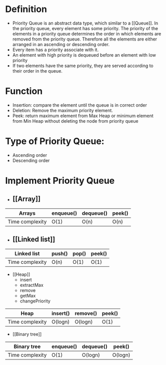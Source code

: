 # Definition
- Priority Queue is an abstract data type, which similar to a [[Queue]]. In the priority queue, every element has some priority. The priority of the elements in a priority queue determines the order in which elements are removed from the priority queue. Therefore all the elements are either arranged in an ascending or descending order.
- Every item has a priority associate with it.
- An element with high priority is dequeued before an element with low priority
- If two elements have the same priority, they are served according to their order in the queue.
# Function
- Insertion: compare the element until the queue is in correct order
- Deletion: Remove the maximum priority element.
- Peek: return maximum element from Max Heap or minimum element from Min Heap without deleting the node from priority queue
# Type of Priority Queue:
- Ascending order
- Descending order
# Implement Priority Queue
- ## [[Array]]
Arrays | enqueue() | dequeue() | peek()
------------ | ------------| ------------| ------------
Time complexity | O(1) | O(n) | O(n)
- ## [[Linked list]]
Linked list | push() | pop() | peek()
------------ | ------------| ------------| ------------
Time complexity | O(n) | O(1) | O(1)
- [[Heap]] 
	- insert
	- extractMax
	- remove
	- getMax
	- changePriority


Heap | insert() | remove() | peek()
------------ | ------------| ------------| ------------
Time complexity | O(logn) | O(logn) | O(1)


- [[Binary tree]]


Binary tree | enqueue() | dequeue() | peek()
------------ | ------------| ------------| ------------
Time complexity | O(1) | O(logn) | O(logn)